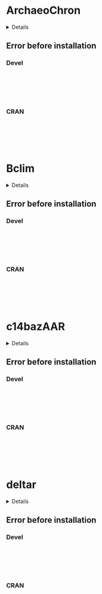 # ArchaeoChron

<details>

* Version: 
* Source code: ???
* URL: http://andrewcparnell.github.io/Bchron/
* BugReports: https://github.com/andrewcparnell/Bchron/issues
* Number of recursive dependencies: 0

Run `revdep_details(,"")` for more info

</details>

## Error before installation

### Devel

```






```
### CRAN

```






```
# Bclim

<details>

* Version: 
* Source code: ???
* URL: http://andrewcparnell.github.io/Bchron/
* BugReports: https://github.com/andrewcparnell/Bchron/issues
* Number of recursive dependencies: 0

Run `revdep_details(,"")` for more info

</details>

## Error before installation

### Devel

```






```
### CRAN

```






```
# c14bazAAR

<details>

* Version: 
* Source code: ???
* URL: http://andrewcparnell.github.io/Bchron/
* BugReports: https://github.com/andrewcparnell/Bchron/issues
* Number of recursive dependencies: 0

Run `revdep_details(,"")` for more info

</details>

## Error before installation

### Devel

```






```
### CRAN

```






```
# deltar

<details>

* Version: 
* Source code: ???
* URL: http://andrewcparnell.github.io/Bchron/
* BugReports: https://github.com/andrewcparnell/Bchron/issues
* Number of recursive dependencies: 0

Run `revdep_details(,"")` for more info

</details>

## Error before installation

### Devel

```






```
### CRAN

```






```

